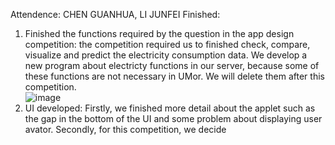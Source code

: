 Attendence: CHEN GUANHUA, LI JUNFEI 
Finished: 
1. Finished the functions required by the question in the app design competition: the competition required us to finished check, compare,
visualize and predict the electricity consumption data. We develop a new program about electricty functions in our server, because some of
these functions are not necessary in UMor. We will delete them after this competition.  
![image](https://github.com/MagicianChen/QA_system/blob/master/meeting/2019-11-22/code.png?raw=true)
2. UI developed: Firstly, we finished more detail about the applet such as the gap in the bottom of the UI and some problem about displaying
user avator. Secondly, for this competition, we decide 
